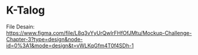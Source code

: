 # K-Talog

File Desain:
https://www.figma.com/file/L8q3vYyUrQwIrFHfOfJMtu/Mockup-Challenge-Chapter-3?type=design&node-id=0%3A1&mode=design&t=vWLKqGfm4T0f4SDh-1
